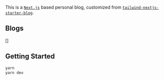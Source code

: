This is a [`Next.js`](https://nextjs.org/) based personal blog, customized from [`tailwind-nextjs-starter-blog`](https://github.com/timlrx/tailwind-nextjs-starter-blog).

## Blogs

[]

## Getting Started

```bash
yarn
yarn dev
```
